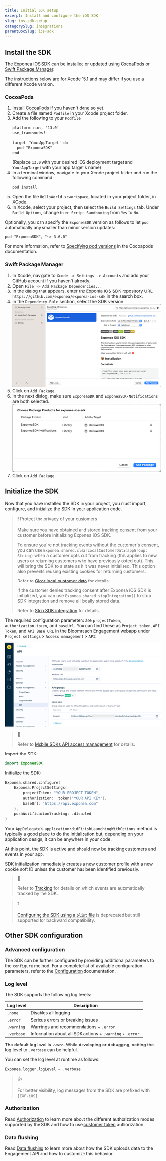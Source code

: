 ```yaml
---
title: Initial SDK setup
excerpt: Install and configure the iOS SDK
slug: ios-sdk-setup
categorySlug: integrations
parentDocSlug: ios-sdk
---
```


## Install the SDK

The Exponea iOS SDK can be installed or updated using [CocoaPods](https://cocoapods.org/) or [Swift Package Manager](https://www.swift.org/package-manager/).

The instructions below are for Xcode 15.1 and may differ if you use a different Xcode version.

### CocoaPods

1. Install [CocoaPods](https://cocoapods.org/) if you haven't done so yet.
2. Create a file named `Podfile` in your Xcode project folder.
3. Add the following to your `Podfile`
   ```
   platform :ios, '13.0'
   use_frameworks!

   target 'YourAppTarget' do
     pod "ExponeaSDK"
   end
   ```
   (Replace `13.0` with your desired iOS deployment target and `YourAppTarget` with your app target's name)
4. In a terminal window, navigate to your Xcode project folder and run the following command:
    ```
    pod install
    ```
5. Open the file `HelloWorld.xcworkspace`, located in your project folder, in XCode.
6. In Xcode, select your project, then select the `Build Settings` tab. Under `Build Options`, change `User Script Sandboxing` from `Yes` to `No`.

Optionally, you can specify the `ExponeaSDK` version as follows to let `pod` automatically any smaller than minor version updates:
```
pod "ExponeaSDK", "~> 3.6.0"
```
For more information, refer to [Specifying pod versions](https://guides.cocoapods.org/using/the-podfile.html#specifying-pod-versions) in the Cocoapods documentation.

### Swift Package Manager

1. In Xcode, navigate to `Xcode -> Settings -> Accounts` and add your GitHub account if you haven't already. 
2. Open `File -> Add Package Dependencies...`
3. In the dialog that appears, enter the Exponia iOS SDK repository URL `https://github.com/exponea/exponea-ios-sdk` in the search box.
4. In the `Dependency Rule` section, select the SDK version.
   ![Add Package Dependencies dialog](https://raw.githubusercontent.com/exponea/exponea-ios-sdk/main/Documentation/images/swift-pm-1.png)
5. Click on `Add Package`.
6. In the next dialog, make sure `ExponeaSDK` and `ExponeaSDK-Notifications` are both selected.
   ![Choose Packages dialog](https://raw.githubusercontent.com/exponea/exponea-ios-sdk/main/Documentation/images/swift-pm-2.png)
7. Click on `Add Package`.

## Initialize the SDK

Now that you have installed the SDK in your project, you must import, configure, and initialize the SDK in your application code.

> ❗️ Protect the privacy of your customers
 >
 > Make sure you have obtained and stored tracking consent from your customer before initializing Exponea iOS SDK.
 >
 > To ensure you're not tracking events without the customer's consent, you can use `Exponea.shared.clearLocalCustomerData(appGroup: String)` when a customer opts out from tracking (this applies to new users or returning customers who have previously opted out). This will bring the SDK to a state as if it was never initialized. This option also prevents reusing existing cookies for returning customers.
 >
 > Refer to [Clear local customer data](https://documentation.bloomreach.com/engagement/docs/ios-sdk-tracking#clear-local-customer-data) for details.
 >
 > If the customer denies tracking consent after Exponea iOS SDK is initialized, you can use `Exponea.shared.stopIntegration()` to stop SDK integration and remove all locally stored data.
 >
 > Refer to [Stop SDK integration](https://documentation.bloomreach.com/engagement/docs/ios-sdk-tracking#stop-sdk-integration) for details.


The required configuration parameters are `projectToken`, `authorization.token`, and `baseUrl`. You can find these as `Project token`, `API Token`, and `API Base URL` in the Bloomreach Engagement webapp under `Project settings` > `Access management` > `API`:

![Project token, API Base URL, and API key](https://raw.githubusercontent.com/exponea/exponea-ios-sdk/main/Documentation/images/api-access-management.png)

> 📘
>
> Refer to [Mobile SDKs API access management](https://documentation.bloomreach.com/engagement/docs/mobile-sdks-api-access-management) for details.

Import the SDK:

```swift
import ExponeaSDK
```

Initialize the SDK:

```swift
Exponea.shared.configure(
	Exponea.ProjectSettings(
		projectToken: "YOUR PROJECT TOKEN",
		authorization: .token("YOUR API KEY"),
		baseUrl: "https://api.exponea.com"
	),
	pushNotificationTracking: .disabled
)
```

Your `AppDelegate`'s `application:didFinishLaunchingWithOptions` method is typically a good place to do the initialization but, depending on your application design, it can be anywhere in your code.

At this point, the SDK is active and should now be tracking customers and events in your app.

SDK initialization immediately creates a new customer profile with a new cookie [soft ID](https://documentation.bloomreach.com/engagement/docs/customer-identification#soft-id) unless the customer has been [identified](https://documentation.bloomreach.com/engagement/docs/ios-sdk-tracking#identify) previously.

> 📘
>
> Refer to [Tracking](https://documentation.bloomreach.com/engagement/docs/ios-sdk-tracking) for details on which events are automatically tracked by the SDK.

> ❗️ 
> 
> [Configuring the SDK using a `plist` file](https://documentation.bloomreach.com/engagement/docs/ios-sdk-configuration#using-a-configuration-file---legacy) is deprecated but still supported for backward compatibility.

## Other SDK configuration

### Advanced configuration

The SDK can be further configured by providing additional parameters to the `configure` method. For a complete list of available configuration parameters, refer to the [Configuration](https://documentation.bloomreach.com/engagement/docs/ios-sdk-configuration) documentation.

### Log level

The SDK supports the following log levels:

| Log level  | Description |
| -----------| ----------- |
| `.none`    | Disables all logging |
| `.error`   | Serious errors or breaking issues |
| `.warning` | Warnings and recommendations + `.error` |
| `.verbose` | Information about all SDK actions + `.warning` + `.error`. |

The default log level is `.warn`. While developing or debugging, setting the log level to `.verbose` can be helpful.

You can set the log level at runtime as follows:

```swift
Exponea.logger.logLevel = .verbose
```
  
> 👍 
> 
> For better visibility, log messages from the SDK are prefixed with `[EXP-iOS]`.

### Authorization

Read [Authorization](https://documentation.bloomreach.com/engagement/docs/ios-sdk-authorization) to learn more about the different authorization modes supported by the SDK and how to use [customer token](https://documentation.bloomreach.com/engagement/docs/customer-token) authorization.

### Data flushing

Read [Data flushing](https://documentation.bloomreach.com/engagement/docs/ios-sdk-data-flushing) to learn more about how the SDK uploads data to the Engagement API and how to customize this behavior.
